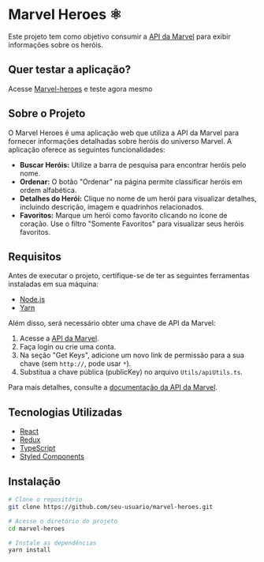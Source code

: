 # Marvel Heroes ⚛️ 

Este projeto tem como objetivo consumir a [API da Marvel](https://developer.marvel.com/docs) para exibir informações sobre os heróis.

## Quer testar a aplicação?
Acesse [Marvel-heroes](https://marvel-heroes-kappa.vercel.app/) e teste agora mesmo


## Sobre o Projeto

O Marvel Heroes é uma aplicação web que utiliza a API da Marvel para fornecer informações detalhadas sobre heróis do universo Marvel. A aplicação oferece as seguintes funcionalidades:

- **Buscar Heróis:** Utilize a barra de pesquisa para encontrar heróis pelo nome.
- **Ordenar:** O botão "Ordenar" na página permite classificar heróis em ordem alfabética.
- **Detalhes do Herói:** Clique no nome de um herói para visualizar detalhes, incluindo descrição, imagem e quadrinhos relacionados.
- **Favoritos:** Marque um herói como favorito clicando no ícone de coração. Use o filtro "Somente Favoritos" para visualizar seus heróis favoritos.

## Requisitos

Antes de executar o projeto, certifique-se de ter as seguintes ferramentas instaladas em sua máquina:

- [Node.js](https://nodejs.org/)
- [Yarn](https://yarnpkg.com/)

Além disso, será necessário obter uma chave de API da Marvel:

1. Acesse a [API da Marvel](https://developer.marvel.com/docs).
2. Faça login ou crie uma conta.
3. Na seção "Get Keys", adicione um novo link de permissão para a sua chave (sem `http://`, pode usar `*`).
4. Substitua a chave pública (publicKey) no arquivo `Utils/apiUtils.ts`.

Para mais detalhes, consulte a [documentação da API da Marvel](https://developer.marvel.com/docs).

## Tecnologias Utilizadas

- [React](https://reactjs.org/)
- [Redux](https://redux.js.org/)
- [TypeScript](https://www.typescriptlang.org/)
- [Styled Components](https://styled-components.com/)

## Instalação

```bash
# Clone o repositório
git clone https://github.com/seu-usuario/marvel-heroes.git

# Acesse o diretório do projeto
cd marvel-heroes

# Instale as dependências
yarn install

